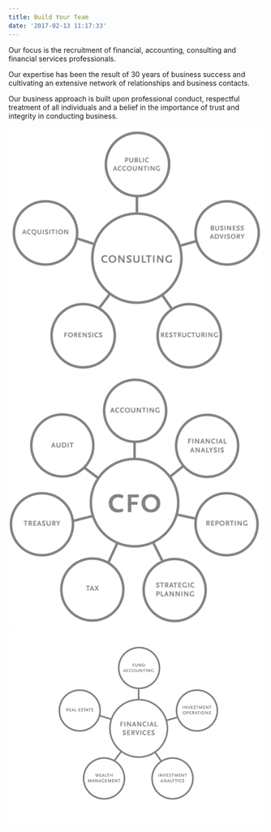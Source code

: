 ```yaml
---
title: Build Your Team
date: '2017-02-13 11:17:33'
---
```

Our focus is the recruitment of financial, accounting, consulting and financial services professionals.

Our expertise has been the result of 30 years of business success and cultivating an extensive network of relationships and business contacts.

Our business approach is built upon professional conduct, respectful treatment of all individuals and a belief in the importance of trust and integrity in conducting business.

![/uploads/2017/02/13/16409948_10209985398923931_75749490_o.png](/uploads/2017/02/13/16409948_10209985398923931_75749490_o.png)![/uploads/2017/02/13/16491281_10209985399003933_447346504_o.png](/uploads/2017/02/13/16491281_10209985399003933_447346504_o.png)![/uploads/2017/02/13/16650139_10210033069115656_645719550_n.png](/uploads/2017/02/13/16650139_10210033069115656_645719550_n.png)